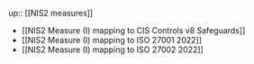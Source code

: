 up:: [[NIS2 measures]]

- [[NIS2 Measure (I) mapping to CIS Controls v8 Safeguards]]
- [[NIS2 Measure (I) mapping to ISO 27001 2022]]
- [[NIS2 Measure (I) mapping to ISO 27002 2022]]
